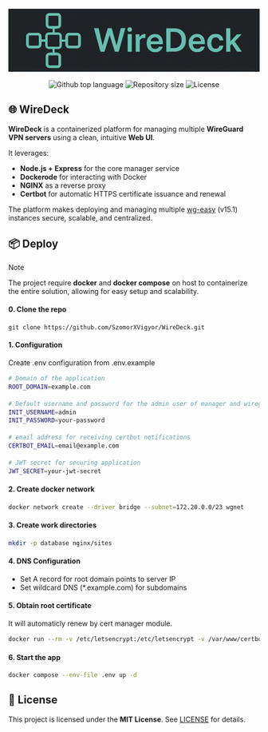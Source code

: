 <p align="center">
<img src="./assets/banner.png">
</p>
<p align="center">
<img alt="Github top language" src="https://img.shields.io/github/languages/top/SzomorXVigyor/WireDeck?color=8f3d3d">
<img alt="Repository size" src="https://img.shields.io/github/repo-size/SzomorXVigyor/WireDeck?color=532BEAF">
<img alt="License" src="https://img.shields.io/github/license/SzomorXVigyor/WireDeck?color=56BEB8">
</p>

## 🌐 WireDeck

**WireDeck** is a containerized platform for managing multiple **WireGuard VPN servers** using a clean, intuitive **Web UI**.

It leverages:

- **Node.js + Express** for the core manager service
- **Dockerode** for interacting with Docker
- **NGINX** as a reverse proxy
- **Certbot** for automatic HTTPS certificate issuance and renewal

The platform makes deploying and managing multiple [wg-easy](https://github.com/wg-easy/wg-easy) (v15.1) instances secure, scalable, and centralized.


## 📦 Deploy
> [!NOTE]
> The project require **docker** and **docker compose** on host to containerize the entire solution, allowing for easy setup and scalability.

#### 0. Clone the repo
```
git clone https://github.com/SzomorXVigyor/WireDeck.git
```

#### 1. Configuration
Create .env configuration from .env.example

```sh
# Domain of the application
ROOT_DOMAIN=example.com

# Default username and password for the admin user of manager and wireguard instances
INIT_USERNAME=admin
INIT_PASSWORD=your-password

# email address for receiving certbot notifications
CERTBOT_EMAIL=email@example.com

# JWT secret for securing application
JWT_SECRET=your-jwt-secret
```

#### 2. Create docker network

```sh
docker network create --driver bridge --subnet=172.20.0.0/23 wgnet
```

#### 3. Create work directories

```sh
mkdir -p database nginx/sites
```

#### 4. DNS Configuration

* Set A record for root domain points to server IP
* Set wildcard DNS (*.example.com) for subdomains

#### 5. Obtain root certificate
It will automaticly renew by cert manager module.

```sh
docker run --rm -v /etc/letsencrypt:/etc/letsencrypt -v /var/www/certbot:/var/www/certbot -p 80:80 certbot/certbot certonly --standalone --email your-email@domain.com --agree-tos --no-eff-email -d your-domain.com
```

#### 6. Start the app

```sh
docker compose --env-file .env up -d
```

## 📜 License

This project is licensed under the **MIT License**. See [LICENSE](./LICENSE) for details.
